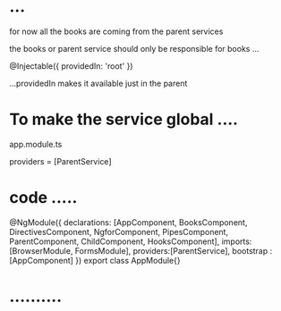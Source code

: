 # ... 
for now  all the books are coming from the parent services 

the books or parent service should only be responsible for  books ...

@Injectable({
  providedIn: 'root'
})


...providedIn makes it  available just in the parent


# To make the service global .... 

app.module.ts 

providers = [ParentService]


# code ..... 

@NgModule({
    declarations: [AppComponent, BooksComponent, DirectivesComponent, NgforComponent, PipesComponent, ParentComponent, ChildComponent, HooksComponent], 
    imports: [BrowserModule, FormsModule],
    providers:[ParentService],
    bootstrap : [AppComponent]
})
export class AppModule{}
# ..........